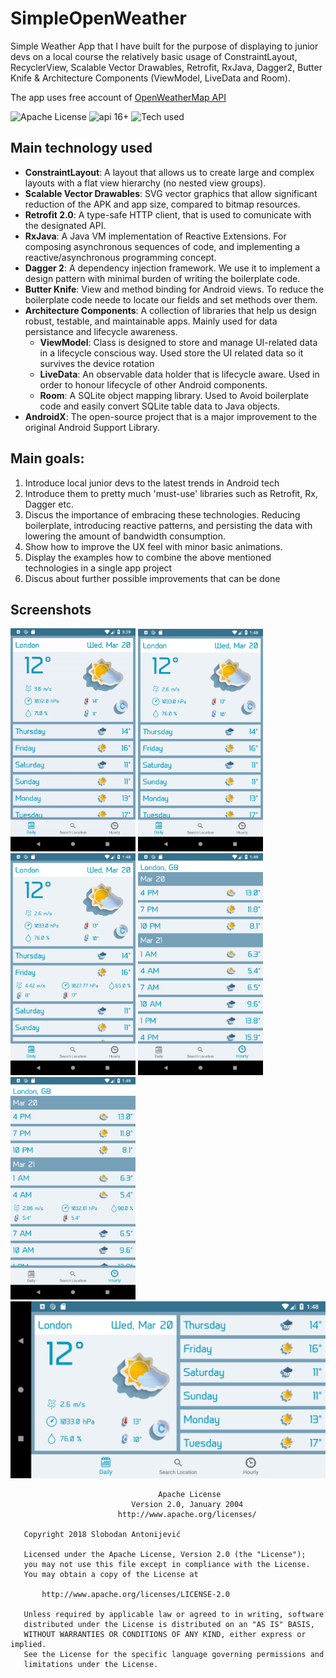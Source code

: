 # SimpleOpenWeather
Simple Weather App that I have built for the purpose of displaying to junior devs on a local course the relatively basic usage of ConstraintLayout, RecyclerView, Scalable Vector Drawables, Retrofit, RxJava, Dagger2, Butter Knife & Architecture Components (ViewModel, LiveData and Room).

The app uses free account of [OpenWeatherMap API](https://openweathermap.org/api)

![Apache License](https://img.shields.io/badge/license-Apache--2.0-blue.svg) ![api 16+](https://img.shields.io/badge/API-16%2B-green.svg) ![Tech used](https://img.shields.io/badge/tech-ConstraintLayout%20%7C%20SVG%20%7C%20RxJava%20%7C%20Retrofit%20%7C%20Dagger%20%7C%20Butter%20Knife%20%7C%20Architecture%20Components%20%7C%20AndroidX-red.svg)

## Main technology used
- **ConstraintLayout**: A layout that allows us to create large and complex layouts with a flat view hierarchy (no nested view groups). 
- **Scalable Vector Drawables**: SVG vector graphics that allow significant reduction of the APK and app size, compared to bitmap resources.
- **Retrofit 2.0**: A type-safe HTTP client, that is used to comunicate with the designated API.
- **RxJava**: A Java VM implementation of Reactive Extensions. For composing asynchronous sequences of code, and implementing a reactive/asynchronous programming concept.
- **Dagger 2**: A dependency injection framework. We use it to implement a design pattern with minimal burden of writing the boilerplate code.
- **Butter Knife**: View and method binding for Android views. To reduce the boilerplate code neede to locate our fields and set methods over them.
- **Architecture Components**: A collection of libraries that help us design robust, testable, and maintainable apps. Mainly used for data persistance and lifecycle awareness.
  - **ViewModel**: Class is designed to store and manage UI-related data in a lifecycle conscious way. Used store the UI related data so it survives the device rotation
  - **LiveData**: An observable data holder that is lifecycle aware. Used in order to honour lifecycle of other Android components.
  - **Room**: A SQLite object mapping library. Used to Avoid boilerplate code and easily convert SQLite table data to Java objects.
- **AndroidX**: The open-source project that is a major improvement to the original Android Support Library.

## Main goals:
1. Introduce local junior devs to the latest trends in Android tech
2. Introduce them to pretty much 'must-use' libraries such as Retrofit, Rx, Dagger etc.
3. Discus the importance of embracing these technologies. Reducing boilerplate, introducing reactive patterns, and persisting the data with lowering the amount of bandwidth consumption.
4. Show how to improve the UX feel with minor basic animations.
5. Display the examples how to combine the above mentioned technologies in a single app project
6. Discus about further possible improvements that can be done 

## Screenshots
<img src="https://raw.githubusercontent.com/slobodanantonijevic/SimpleOpenWeather/master/screenshots/gif_demo.gif" width="200"> <img src="https://raw.githubusercontent.com/slobodanantonijevic/SimpleOpenWeather/master/screenshots/Screenshot_1553086121.png" width="200"> <img src="https://raw.githubusercontent.com/slobodanantonijevic/SimpleOpenWeather/master/screenshots/Screenshot_1553086127.png" width="200"> <img src="https://raw.githubusercontent.com/slobodanantonijevic/SimpleOpenWeather/master/screenshots/Screenshot_1553086166.png" width="200"> 
<img src="https://raw.githubusercontent.com/slobodanantonijevic/SimpleOpenWeather/master/screenshots/Screenshot_1553086176.png" width="200"> <img src="https://raw.githubusercontent.com/slobodanantonijevic/SimpleOpenWeather/master/screenshots/Screenshot_1553086137.png" width="600">



```
                                 Apache License
                           Version 2.0, January 2004
                        http://www.apache.org/licenses/

   Copyright 2018 Slobodan Antonijević

   Licensed under the Apache License, Version 2.0 (the "License");
   you may not use this file except in compliance with the License.
   You may obtain a copy of the License at

       http://www.apache.org/licenses/LICENSE-2.0

   Unless required by applicable law or agreed to in writing, software
   distributed under the License is distributed on an "AS IS" BASIS,
   WITHOUT WARRANTIES OR CONDITIONS OF ANY KIND, either express or implied.
   See the License for the specific language governing permissions and
   limitations under the License.
```

